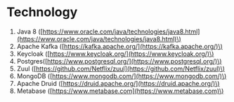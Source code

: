 # Technology

1. Java 8 \([https://www.oracle.com/java/technologies/java8.html](https://www.oracle.com/java/technologies/java8.html)\) 
2. Apache Kafka \([https://kafka.apache.org/](https://kafka.apache.org/)\)
3. Keycloak \([https://www.keycloak.org/](https://www.keycloak.org/)\)
4. Postgres\([https://www.postgresql.org/](https://www.postgresql.org/)\)
5. Zuul \([https://github.com/Netflix/zuul](https://github.com/Netflix/zuul)\)
6. MongoDB \([https://www.mongodb.com/](https://www.mongodb.com/)\)
7. Apache Druid \([https://druid.apache.org/](https://druid.apache.org/)\)
8. Metabase \([https://www.metabase.com](https://www.metabase.com)\)

